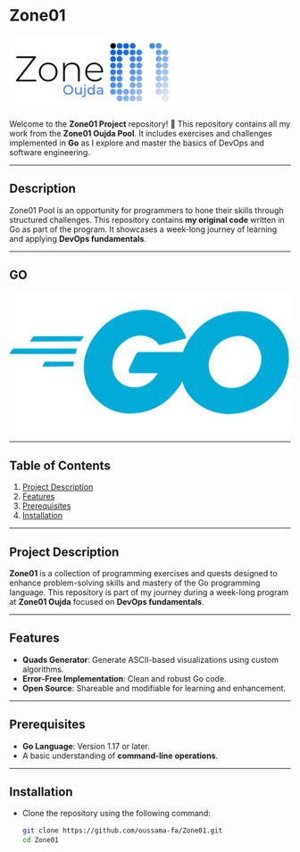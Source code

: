 # Zone01

<img src="zone01.png" alt="Zone01 Logo" width="300"/>

Welcome to the **Zone01 Project** repository! 🚀 This repository contains all my work from the **Zone01 Oujda Pool**. It includes exercises and challenges implemented in **Go** as I explore and master the basics of DevOps and software engineering.

---

## Description

Zone01 Pool is an opportunity for programmers to hone their skills through structured challenges. This repository contains **my original code** written in Go as part of the program. It showcases a week-long journey of learning and applying **DevOps fundamentals**.

---

## GO

<img src="go.png" alt="Go Language Logo" width="600"/>

---

## Table of Contents

1. [Project Description](#project-description)
2. [Features](#features)
3. [Prerequisites](#prerequisites)
4. [Installation](#installation)

---

## Project Description

**Zone01** is a collection of programming exercises and quests designed to enhance problem-solving skills and mastery of the Go programming language. This repository is part of my journey during a week-long program at **Zone01 Oujda** focused on **DevOps fundamentals**.

---

## Features

- **Quads Generator**: Generate ASCII-based visualizations using custom algorithms.
- **Error-Free Implementation**: Clean and robust Go code.
- **Open Source**: Shareable and modifiable for learning and enhancement.

---

## Prerequisites

- **Go Language**: Version 1.17 or later.
- A basic understanding of **command-line operations**.

---

## Installation

- Clone the repository using the following command:

	```bash
	git clone https://github.com/oussama-fa/Zone01.git
	cd Zone01
